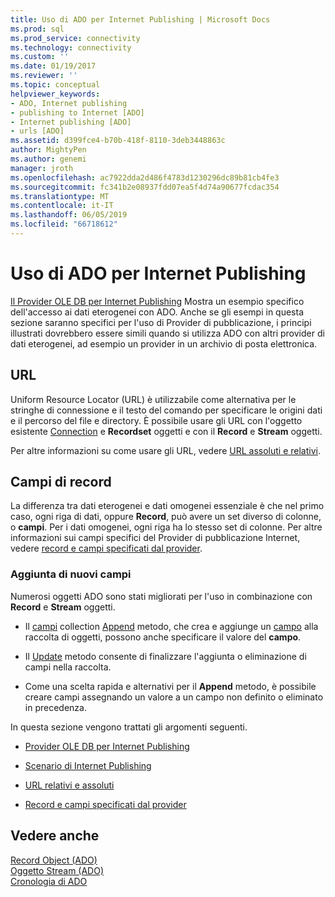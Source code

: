 ```yaml
---
title: Uso di ADO per Internet Publishing | Microsoft Docs
ms.prod: sql
ms.prod_service: connectivity
ms.technology: connectivity
ms.custom: ''
ms.date: 01/19/2017
ms.reviewer: ''
ms.topic: conceptual
helpviewer_keywords:
- ADO, Internet publishing
- publishing to Internet [ADO]
- Internet publishing [ADO]
- urls [ADO]
ms.assetid: d399fce4-b70b-418f-8110-3deb3448863c
author: MightyPen
ms.author: genemi
manager: jroth
ms.openlocfilehash: ac7922dda2d486f4783d1230296dc89b81cb4fe3
ms.sourcegitcommit: fc341b2e08937fdd07ea5f4d74a90677fcdac354
ms.translationtype: MT
ms.contentlocale: it-IT
ms.lasthandoff: 06/05/2019
ms.locfileid: "66718612"
---
```

# <a name="using-ado-for-internet-publishing"></a>Uso di ADO per Internet Publishing
[Il Provider OLE DB per Internet Publishing](../../../ado/guide/data/the-ole-db-provider-for-internet-publishing.md) Mostra un esempio specifico dell'accesso ai dati eterogenei con ADO. Anche se gli esempi in questa sezione saranno specifici per l'uso di Provider di pubblicazione, i principi illustrati dovrebbero essere simili quando si utilizza ADO con altri provider di dati eterogenei, ad esempio un provider in un archivio di posta elettronica.  
  
## <a name="urls"></a>URL  
 Uniform Resource Locator (URL) è utilizzabile come alternativa per le stringhe di connessione e il testo del comando per specificare le origini dati e il percorso del file e directory. È possibile usare gli URL con l'oggetto esistente [Connection](../../../ado/reference/ado-api/connection-object-ado.md) e **Recordset** oggetti e con il **Record** e **Stream** oggetti.  
  
 Per altre informazioni su come usare gli URL, vedere [URL assoluti e relativi](../../../ado/guide/data/absolute-and-relative-urls.md).  
  
## <a name="record-fields"></a>Campi di record  
 La differenza tra dati eterogenei e dati omogenei essenziale è che nel primo caso, ogni riga di dati, oppure **Record**, può avere un set diverso di colonne, o **campi**. Per i dati omogenei, ogni riga ha lo stesso set di colonne. Per altre informazioni sui campi specifici del Provider di pubblicazione Internet, vedere [record e campi specificati dal provider](../../../ado/guide/data/records-and-provider-supplied-fields.md).  
  
### <a name="appending-new-fields"></a>Aggiunta di nuovi campi  
 Numerosi oggetti ADO sono stati migliorati per l'uso in combinazione con **Record** e **Stream** oggetti.  
  
-   Il [campi](../../../ado/reference/ado-api/fields-collection-ado.md) collection [Append](../../../ado/reference/ado-api/append-method-ado.md) metodo, che crea e aggiunge un [campo](../../../ado/reference/ado-api/field-object.md) alla raccolta di oggetti, possono anche specificare il valore del **campo**.  
  
-   Il [Update](../../../ado/reference/ado-api/update-method.md) metodo consente di finalizzare l'aggiunta o eliminazione di campi nella raccolta.  
  
-   Come una scelta rapida e alternativi per il **Append** metodo, è possibile creare campi assegnando un valore a un campo non definito o eliminato in precedenza.  
  
 In questa sezione vengono trattati gli argomenti seguenti.  
  
-   [Provider OLE DB per Internet Publishing](../../../ado/guide/data/the-ole-db-provider-for-internet-publishing.md)  
  
-   [Scenario di Internet Publishing](../../../ado/guide/data/internet-publishing-scenario.md)  
  
-   [URL relativi e assoluti](../../../ado/guide/data/absolute-and-relative-urls.md)  
  
-   [Record e campi specificati dal provider](../../../ado/guide/data/records-and-provider-supplied-fields.md)  
  
## <a name="see-also"></a>Vedere anche  
 [Record Object (ADO)](../../../ado/reference/ado-api/record-object-ado.md)   
 [Oggetto Stream (ADO)](../../../ado/reference/ado-api/stream-object-ado.md)   
 [Cronologia di ADO](../../../ado/guide/ado-history.md)
